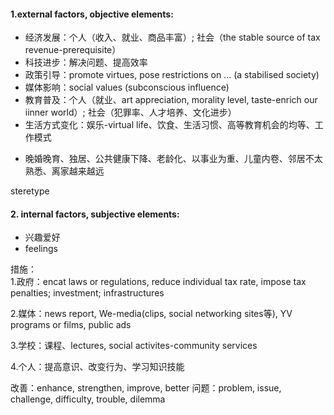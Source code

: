 #### 1.external factors, objective elements:
- 经济发展：个人（收入、就业、商品丰富）; 社会（the stable source of tax revenue-prerequisite）
- 科技进步：解决问题、提高效率
- 政策引导：promote virtues, pose restrictions on ... (a stabilised society)
- 媒体影响：social values (subconscious influence)
- 教育普及：个人（就业、art appreciation, morality level, taste-enrich our iinner world）; 社会（犯罪率、人才培养、文化进步）
- 生活方式变化：娱乐-virtual life、饮食、生活习惯、高等教育机会的均等、工作模式
* 晚婚晚育、独居、公共健康下降、老龄化、以事业为重、儿童内卷、邻居不太熟悉、离家越来越远       

steretype        

#### 2. internal factors, subjective elements:
- 兴趣爱好
- feelings

措施：        
1.政府：encat laws or regulations, reduce individual tax rate, impose tax penalties; investment; infrastructures

2.媒体：news report, We-media(clips, social networking sites等), YV programs or films, public ads

3.学校：课程、lectures, social activites-community services

4.个人：提高意识、改变行为、学习知识技能


改善：enhance, strengthen, improve, better
问题：problem, issue, challenge, difficulty, trouble, dilemma

